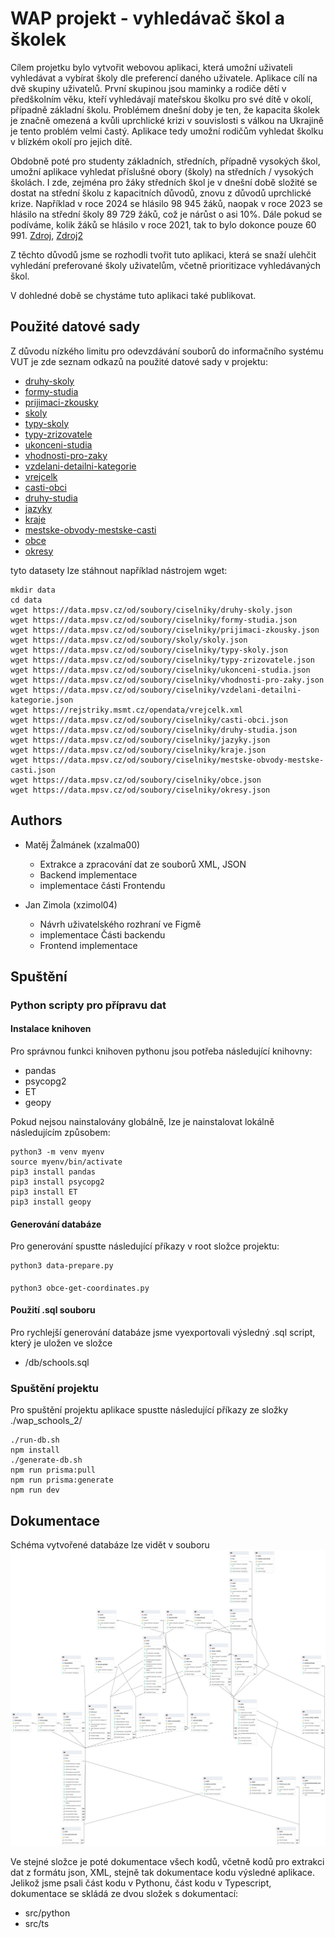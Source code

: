 # WAP projekt - vyhledávač škol a školek

Cílem projetku bylo vytvořit webovou aplikaci, která umožní uživateli vyhledávat a vybírat školy dle preferencí daného uživatele. Aplikace cílí na dvě skupiny uživatelů. První skupinou jsou maminky a rodiče dětí v předškolním věku, kteří vyhledávají mateřskou školku pro své dítě v okolí, případně základní školu. Problémem dnešní doby je ten, že kapacita školek je značně omezená a kvůli uprchlické krizi v souvislosti s válkou na Ukrajině je tento problém velmi častý. Aplikace tedy umožní rodičům vyhledat školku v blízkém okolí pro jejich dítě.

Obdobně poté pro studenty základních, středních, případně vysokých škol, umožní aplikace vyhledat příslušné obory (školy) na středních / vysokých školách. I zde, zejména pro žáky středních škol je v dnešní době složité se dostat na střední školu z kapacitních důvodů, znovu z důvodů uprchlické krize. Například v roce 2024 se hlásilo 98 945 žáků, naopak v roce 2023 se hlásilo na střední školy 89 729 žáků, což je nárůst o asi 10%. Dále pokud se podíváme, kolik žáků se hlásilo v roce 2021, tak to bylo dokonce pouze 60 991. [Zdroj](https://www.to-das.cz/pocet-prihlasenych-na-stredni-skoly-2024-jak-zjistit-pocet-prihlasek-na-ss-statistiky-podanych-prihlasek-vcetne-priorit/), [Zdroj2](https://prijimacky.cermat.cz/aktuality/85-aktuality/343-jpz-pocty-uchazecu-prihlasek-2023)

Z těchto důvodů jsme se rozhodli tvořit tuto aplikaci, která se snaží ulehčit vyhledání preferované školy uživatelům, včetně prioritizace vyhledávaných škol. 

V dohledné době se chystáme tuto aplikaci také publikovat.

## Použité datové sady
Z důvodu nízkého limitu pro odevzdávání souborů do informačního systému VUT je zde seznam odkazů na použité 
datové sady v projektu:

- [druhy-skoly](https://data.mpsv.cz/od/soubory/ciselniky/druhy-skoly.json)
- [formy-studia](https://data.mpsv.cz/od/soubory/ciselniky/formy-studia.json)
- [prijimaci-zkousky](https://data.mpsv.cz/od/soubory/ciselniky/prijimaci-zkousky.json)
- [skoly](https://data.mpsv.cz/od/soubory/skoly/skoly.json)
- [typy-skoly](https://data.mpsv.cz/od/soubory/ciselniky/typy-skoly.json)
- [typy-zrizovatele](https://data.mpsv.cz/od/soubory/ciselniky/typy-zrizovatele.json)
- [ukonceni-studia](https://data.mpsv.cz/od/soubory/ciselniky/ukonceni-studia.json)
- [vhodnosti-pro-zaky](https://data.mpsv.cz/od/soubory/ciselniky/vhodnosti-pro-zaky.json)
- [vzdelani-detailni-kategorie](https://data.mpsv.cz/od/soubory/ciselniky/vzdelani-detailni-kategorie.json)
- [vrejcelk](https://rejstriky.msmt.cz/opendata/vrejcelk.xml)
- [casti-obci](https://data.mpsv.cz/od/soubory/ciselniky/casti-obci.json)
- [druhy-studia](https://data.mpsv.cz/od/soubory/ciselniky/druhy-studia.json)
- [jazyky](https://data.mpsv.cz/od/soubory/ciselniky/jazyky.json)
- [kraje](https://data.mpsv.cz/od/soubory/ciselniky/kraje.json)
- [mestske-obvody-mestske-casti](https://data.mpsv.cz/od/soubory/ciselniky/mestske-obvody-mestske-casti.json)
- [obce](https://data.mpsv.cz/od/soubory/ciselniky/obce.json)
- [okresy](https://data.mpsv.cz/od/soubory/ciselniky/okresy.json)

tyto datasety lze stáhnout například nástrojem wget:
```
mkdir data
cd data
wget https://data.mpsv.cz/od/soubory/ciselniky/druhy-skoly.json
wget https://data.mpsv.cz/od/soubory/ciselniky/formy-studia.json
wget https://data.mpsv.cz/od/soubory/ciselniky/prijimaci-zkousky.json
wget https://data.mpsv.cz/od/soubory/skoly/skoly.json
wget https://data.mpsv.cz/od/soubory/ciselniky/typy-skoly.json
wget https://data.mpsv.cz/od/soubory/ciselniky/typy-zrizovatele.json
wget https://data.mpsv.cz/od/soubory/ciselniky/ukonceni-studia.json
wget https://data.mpsv.cz/od/soubory/ciselniky/vhodnosti-pro-zaky.json
wget https://data.mpsv.cz/od/soubory/ciselniky/vzdelani-detailni-kategorie.json
wget https://rejstriky.msmt.cz/opendata/vrejcelk.xml
wget https://data.mpsv.cz/od/soubory/ciselniky/casti-obci.json
wget https://data.mpsv.cz/od/soubory/ciselniky/druhy-studia.json
wget https://data.mpsv.cz/od/soubory/ciselniky/jazyky.json
wget https://data.mpsv.cz/od/soubory/ciselniky/kraje.json
wget https://data.mpsv.cz/od/soubory/ciselniky/mestske-obvody-mestske-casti.json
wget https://data.mpsv.cz/od/soubory/ciselniky/obce.json
wget https://data.mpsv.cz/od/soubory/ciselniky/okresy.json
```


## Authors
- Matěj Žalmánek (xzalma00)
  - Extrakce a zpracování dat ze souborů XML, JSON
  - Backend implementace
  - implementace části Frontendu

- Jan Zimola (xzimol04)
  - Návrh uživatelského rozhraní ve Figmě
  - implementace Části backendu
  - Frontend implementace

## Spuštění

### Python scripty pro přípravu dat

#### Instalace knihoven
Pro správnou funkci knihoven pythonu jsou potřeba následující knihovny:
- pandas
- psycopg2
- ET
- geopy

Pokud nejsou nainstalovány globálně, lze je nainstalovat lokálně následujícím způsobem:
```
python3 -m venv myenv
source myenv/bin/activate
pip3 install pandas
pip3 install psycopg2
pip3 install ET
pip3 install geopy
```

#### Generování databáze
Pro generování spustte následující příkazy v root složce projektu:
```
python3 data-prepare.py
```

#### 
```
python3 obce-get-coordinates.py
```

#### Použití .sql souboru
Pro rychlejší generování databáze jsme vyexportovali výsledný .sql script, který je uložen ve složce
- /db/schools.sql

### Spuštění projektu
Pro spuštění projektu aplikace spustte následující příkazy ze složky ./wap_schools_2/
```
./run-db.sh
npm install
./generate-db.sh
npm run prisma:pull
npm run prisma:generate
npm run dev
```

## Dokumentace

Schéma vytvořené databáze lze vidět v souboru 
![/docs/ER.png](/docs/ER.png)

Ve stejné složce je poté dokumentace všech kodů, včetně kodů pro extrakci dat z formátu json, XML, stejně tak dokumentace kodu výsledné aplikace. Jelikož jsme psali část kodu v Pythonu, část kodu v Typescript, dokumentace se skládá ze dvou složek s dokumentací: 
- src/python
- src/ts